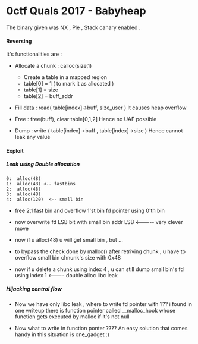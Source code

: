 # 0ctf Quals 2017 - Babyheap

The binary given was NX , Pie , Stack canary enabled .

#### Reversing

It's functionalities are : 

* Allocate a chunk :  calloc(size,1)
    * Create a table in a mapped region 
    * table[0] = 1 ( to mark it as allocated )
    * table[1] = size 
    * table[2] = buff_addr 
    
* Fill data  : read( table[index]->buff, size_user )
  It causes heap overflow

* Free : free(buff), clear table[0,1,2]
  Hence no UAF possible

* Dump :  write ( table[index]->buff , table[index]->size ) 
  Hence cannot leak any value                    
                                          

#### Exploit 

##### Leak using Double allocation
  
```
0:  alloc(48)
1:  alloc(48) <-- fastbins 
2:  alloc(48)
3:  alloc(48)
4:  alloc(120)  <-- small bin
```

   
   * free 2,1 fast bin and overflow 1'st bin fd pointer using 0'th bin
   
   * now overwrite fd LSB bit with small bin addr LSB  <----- very clever move 
   
   * now if u alloc(48) u will get small bin  , but ...
   
   * to bypass the check done by malloc() after  retriving chunk , u have to overflow small bin 
      chnunk's size with 0x48 
      
   * now if u delete a chunk using index 4 , u can still dump small bin's fd using index 1  <---- double alloc
                                                                                                  libc leak           
              
##### Hijacking control flow 

* Now we have only libc leak , where to write fd pointer with ???
 i found in one writeup there is function pointer called __malloc_hook whose function 
 gets executed by malloc if it's not null 
 
* Now what to write in function ponter  ????
 An easy solution that comes handy in this situation is one_gadget :)  


                                                                                                                          
                                                                                                   